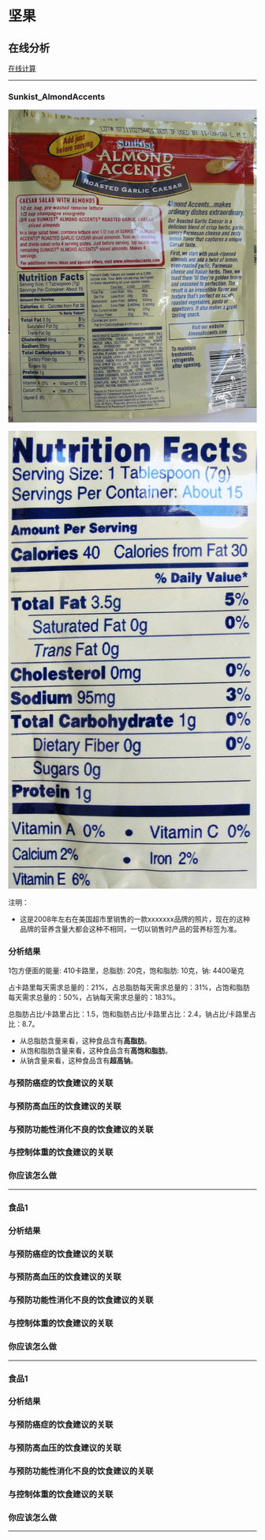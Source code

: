 # 坚果

## 在线分析

[在线计算](https://jsfiddle.net/quanbinn/f6y5jb8p/)

--------------------

### Sunkist_AlmondAccents

![Sunkist_AlmondAccents](/images/天然食品的分析/坚果/Sunkist_AlmondAccents.jpg)

![Sunkist_AlmondAccents_营养标签](/images/天然食品的分析/坚果/Sunkist_AlmondAccents_营养标签.jpg)

注明：

- 这是2008年左右在美国超市里销售的一款xxxxxxx品牌的照片，现在的这种品牌的营养含量大都会这种不相同，一切以销售时产品的营养标签为准。

### 分析结果

1包方便面的能量: 410卡路里，总脂肪: 20克，饱和脂肪: 10克，钠: 4400毫克

占卡路里每天需求总量的：21%，占总脂肪每天需求总量的：31%，占饱和脂肪每天需求总量的：50%，占钠每天需求总量的：183%。

总脂肪占比/卡路里占比：1.5，饱和脂肪占比/卡路里占比：2.4，钠占比/卡路里占比：8.7。

- 从总脂肪含量来看，这种食品含有**高脂肪**。
- 从饱和脂肪含量来看，这种食品含有**高饱和脂肪**。
- 从钠含量来看，这种食品含有**超高钠**。

### 与预防癌症的饮食建议的关联

### 与预防高血压的饮食建议的关联

### 与预防功能性消化不良的饮食建议的关联

### 与控制体重的饮食建议的关联

### 你应该怎么做

---------------------

### 食品1

### 分析结果

### 与预防癌症的饮食建议的关联

### 与预防高血压的饮食建议的关联

### 与预防功能性消化不良的饮食建议的关联

### 与控制体重的饮食建议的关联

### 你应该怎么做

---------------------

### 食品1

### 分析结果

### 与预防癌症的饮食建议的关联

### 与预防高血压的饮食建议的关联

### 与预防功能性消化不良的饮食建议的关联

### 与控制体重的饮食建议的关联

### 你应该怎么做

---------------------


